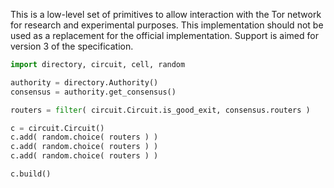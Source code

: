 This is a low-level set of primitives to allow interaction with the Tor network for research and experimental purposes.
This implementation should not be used as a replacement for the official implementation.
Support is aimed for version 3 of the specification.

```python
import directory, circuit, cell, random

authority = directory.Authority()
consensus = authority.get_consensus()

routers = filter( circuit.Circuit.is_good_exit, consensus.routers )

c = circuit.Circuit()
c.add( random.choice( routers ) )
c.add( random.choice( routers ) )
c.add( random.choice( routers ) )

c.build()
```

